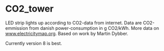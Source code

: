 # CO2_tower
LED strip lights up according to CO2-data from internet.
Data are CO2-emmission from danish power-consumption in g CO2/kWh.
More data on www.electricitymap.org.
Based on work by Martin Dybber.

Currently version 8 is best.
